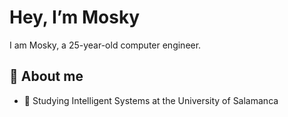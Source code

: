 # Hey, I’m Mosky
I am Mosky, a 25-year-old computer engineer.

## 🤹 About me
- 🐾 Studying Intelligent Systems at the University of Salamanca
<!---
M0sky/M0sky is a ✨ special ✨ repository because its `README.md` (this file) appears on your GitHub profile.
You can click the Preview link to take a look at your changes.
--->
